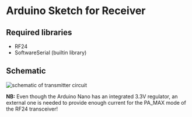 # Arduino Sketch for Receiver

## Required libraries

- RF24
- SoftwareSerial (builtin library)

## Schematic

![schematic of transmitter circuit](https://files.georgi-iliev.dev/u/dogtack_transmitter.png)

**NB:** Even though the Arduino Nano has an integrated 3.3V regulator, an external one is needed
to provide enough current for the PA_MAX mode of the RF24 transceiver!